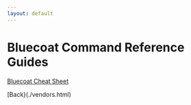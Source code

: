 ```yaml
---
layout: default
---
```


# Bluecoat Command Reference Guides

[Bluecoat Cheat Sheet](./Bluecoat/bluecoat_cheat.html)


[Back}(./vendors.html)